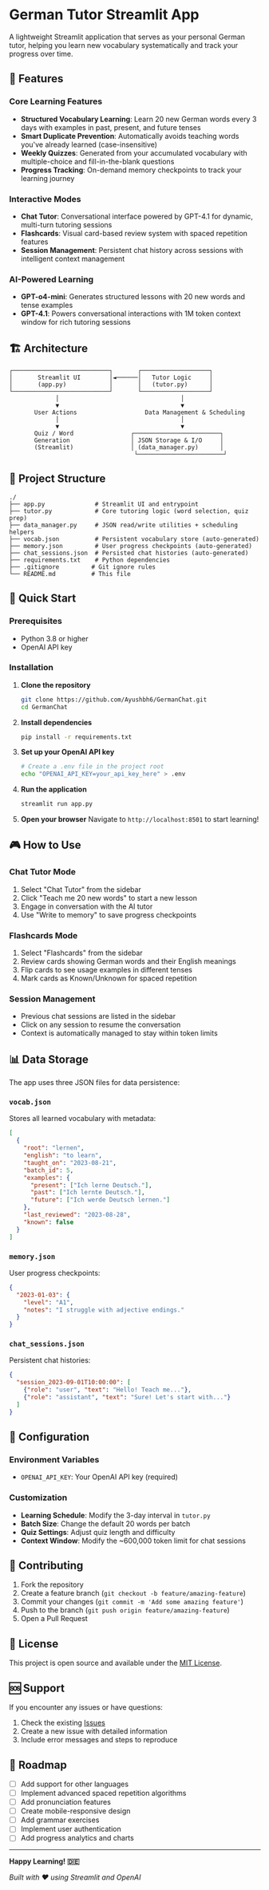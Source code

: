 # German Tutor Streamlit App

A lightweight Streamlit application that serves as your personal German tutor, helping you learn new vocabulary systematically and track your progress over time.

## 🎯 Features

### Core Learning Features
- **Structured Vocabulary Learning**: Learn 20 new German words every 3 days with examples in past, present, and future tenses
- **Smart Duplicate Prevention**: Automatically avoids teaching words you've already learned (case-insensitive)
- **Weekly Quizzes**: Generated from your accumulated vocabulary with multiple-choice and fill-in-the-blank questions
- **Progress Tracking**: On-demand memory checkpoints to track your learning journey

### Interactive Modes
- **Chat Tutor**: Conversational interface powered by GPT-4.1 for dynamic, multi-turn tutoring sessions
- **Flashcards**: Visual card-based review system with spaced repetition features
- **Session Management**: Persistent chat history across sessions with intelligent context management

### AI-Powered Learning
- **GPT-o4-mini**: Generates structured lessons with 20 new words and tense examples
- **GPT-4.1**: Powers conversational interactions with 1M token context window for rich tutoring sessions

## 🏗️ Architecture

```
┌───────────────────────────┐       ┌───────────────────┐
│       Streamlit UI        │◄──────│   Tutor Logic     │
│       (app.py)            │       │   (tutor.py)      │
└───────────────────────────┘       └───────────────────┘
             │                                  │
             ▼                                  ▼
       User Actions                   Data Management & Scheduling
             │                                  │
             ▼                                  ▼
       Quiz / Word                ┌────────────────────────┐
       Generation                 │ JSON Storage & I/O     │
       (Streamlit)                │ (data_manager.py)      │
                                   └────────────────────────┘
```

## 📁 Project Structure

```
./
├── app.py              # Streamlit UI and entrypoint
├── tutor.py            # Core tutoring logic (word selection, quiz prep)
├── data_manager.py     # JSON read/write utilities + scheduling helpers
├── vocab.json          # Persistent vocabulary store (auto-generated)
├── memory.json         # User progress checkpoints (auto-generated)
├── chat_sessions.json  # Persisted chat histories (auto-generated)
├── requirements.txt    # Python dependencies
├── .gitignore         # Git ignore rules
└── README.md          # This file
```

## 🚀 Quick Start

### Prerequisites
- Python 3.8 or higher
- OpenAI API key

### Installation

1. **Clone the repository**
   ```bash
   git clone https://github.com/Ayushbh6/GermanChat.git
   cd GermanChat
   ```

2. **Install dependencies**
   ```bash
   pip install -r requirements.txt
   ```

3. **Set up your OpenAI API key**
   ```bash
   # Create a .env file in the project root
   echo "OPENAI_API_KEY=your_api_key_here" > .env
   ```

4. **Run the application**
   ```bash
   streamlit run app.py
   ```

5. **Open your browser**
   Navigate to `http://localhost:8501` to start learning!

## 🎮 How to Use

### Chat Tutor Mode
1. Select "Chat Tutor" from the sidebar
2. Click "Teach me 20 new words" to start a new lesson
3. Engage in conversation with the AI tutor
4. Use "Write to memory" to save progress checkpoints

### Flashcards Mode
1. Select "Flashcards" from the sidebar
2. Review cards showing German words and their English meanings
3. Flip cards to see usage examples in different tenses
4. Mark cards as Known/Unknown for spaced repetition

### Session Management
- Previous chat sessions are listed in the sidebar
- Click on any session to resume the conversation
- Context is automatically managed to stay within token limits

## 📊 Data Storage

The app uses three JSON files for data persistence:

### `vocab.json`
Stores all learned vocabulary with metadata:
```json
[
  {
    "root": "lernen",
    "english": "to learn",
    "taught_on": "2023-08-21",
    "batch_id": 5,
    "examples": {
      "present": ["Ich lerne Deutsch."],
      "past": ["Ich lernte Deutsch."],
      "future": ["Ich werde Deutsch lernen."]
    },
    "last_reviewed": "2023-08-28",
    "known": false
  }
]
```

### `memory.json`
User progress checkpoints:
```json
{
  "2023-01-03": {
    "level": "A1",
    "notes": "I struggle with adjective endings."
  }
}
```

### `chat_sessions.json`
Persistent chat histories:
```json
{
  "session_2023-09-01T10:00:00": [
    {"role": "user", "text": "Hello! Teach me..."},
    {"role": "assistant", "text": "Sure! Let's start with..."}
  ]
}
```

## 🔧 Configuration

### Environment Variables
- `OPENAI_API_KEY`: Your OpenAI API key (required)

### Customization
- **Learning Schedule**: Modify the 3-day interval in `tutor.py`
- **Batch Size**: Change the default 20 words per batch
- **Quiz Settings**: Adjust quiz length and difficulty
- **Context Window**: Modify the ~600,000 token limit for chat sessions

## 🤝 Contributing

1. Fork the repository
2. Create a feature branch (`git checkout -b feature/amazing-feature`)
3. Commit your changes (`git commit -m 'Add some amazing feature'`)
4. Push to the branch (`git push origin feature/amazing-feature`)
5. Open a Pull Request

## 📝 License

This project is open source and available under the [MIT License](LICENSE).

## 🆘 Support

If you encounter any issues or have questions:
1. Check the existing [Issues](https://github.com/Ayushbh6/GermanChat/issues)
2. Create a new issue with detailed information
3. Include error messages and steps to reproduce

## 🎯 Roadmap

- [ ] Add support for other languages
- [ ] Implement advanced spaced repetition algorithms
- [ ] Add pronunciation features
- [ ] Create mobile-responsive design
- [ ] Add grammar exercises
- [ ] Implement user authentication
- [ ] Add progress analytics and charts

---

**Happy Learning! 🇩🇪**

*Built with ❤️ using Streamlit and OpenAI* 